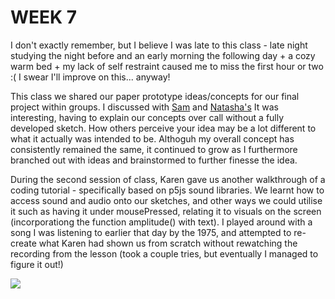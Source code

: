 # WEEK 7 

I don't exactly remember, but I believe I was late to this class - late night studying the night before and an early morning the following day + a cozy warm bed + my lack of self restraint caused me to miss the first hour or two :( I swear I'll improve on this... anyway! 

This class we shared our paper prototype ideas/concepts for our final project within groups. I discussed with [Sam](https://github.com/samanthangsy/codewords) and [Natasha's](https://github.com/natnathania/) It was interesting, having to explain our concepts over call without a fully developed sketch. How others perceive your idea may be a lot different to what it actually was intended to be. Althoguh my overall concept has consistently remained the same, it continued to grow as I furthermore branched out with ideas and brainstormed to further finesse the idea. 

During the second session of class, Karen gave us another walkthrough of a coding tutorial - specifically based on p5js sound libraries. We learnt how to access sound and audio onto our sketches, and other ways we could utilise it such as having it under mousePressed, relating it to visuals on the screen (incorporationg the function amplitude() with text). I played around with a song I was listening to earlier that day by the 1975, and attempted to re-create what Karen had shown us from scratch without rewatching the recording from the lesson (took a couple tries, but eventually I managed to figure it out!)


<img src="music.JPG">
